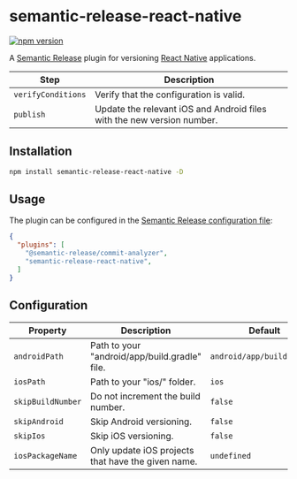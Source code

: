# semantic-release-react-native

[![npm version](https://badge.fury.io/js/semantic-release-react-native.svg)](https://badge.fury.io/js/semantic-release-react-native)

A [Semantic Release](https://github.com/semantic-release/semantic-release) plugin
for versioning [React Native](https://reactnative.dev/) applications.

| Step               | Description                                                            |
|--------------------|------------------------------------------------------------------------|
| `verifyConditions` | Verify that the configuration is valid.                                |
| `publish`          | Update the relevant iOS and Android files with the new version number. |

## Installation

```sh
npm install semantic-release-react-native -D
```

## Usage

The plugin can be configured in the [Semantic Release configuration file](https://github.com/semantic-release/semantic-release/blob/master/docs/usage/configuration.md#configuration):

```json
{
  "plugins": [
    "@semantic-release/commit-analyzer",
    "semantic-release-react-native",
  ]
}
```

## Configuration

| Property               | Description                                        | Default                    |
|------------------------|----------------------------------------------------|----------------------------|
| `androidPath`          | Path to your "android/app/build.gradle" file.      | `android/app/build.gradle` |
| `iosPath`              | Path to your "ios/" folder.                        | `ios`                      |
| `skipBuildNumber`      | Do not increment the build number.                 | `false`                    |
| `skipAndroid`          | Skip Android versioning.                           | `false`                    |
| `skipIos`              | Skip iOS versioning.                               | `false`                    |
| `iosPackageName`       | Only update iOS projects that have the given name. | `undefined`                |
